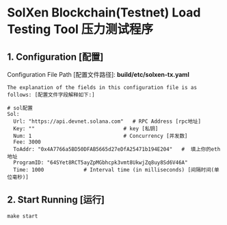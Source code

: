 # SolXen Blockchain(Testnet) Load Testing Tool 压力测试程序


 
## 1. Configuration [配置]


Configuration File Path [配置文件路径]: **build/etc/solxen-tx.yaml**

```shell
The explanation of the fields in this configuration file is as follows: [配置文件字段解释如下:]
 
# sol配置
Sol:
  Url: "https://api.devnet.solana.com"   # RPC Address [rpc地址]
  Key: ""                             # key [私钥]
  Num: 1                              # Concurrency [并发数]
  Fee: 3000
  ToAddr: "0x4A7766a5BD50DFAB5665d27eDfA25471b194E204"   #  填上你的eth地址
  ProgramID: "64SYet8RCT5ayZpMGbhcpk3vmt8UkwjZq8uy8Sd6V46A"
  Time: 1000             # Interval time (in milliseconds) [间隔时间(单位毫秒)]
```
 

## 2. Start Running [运行]

```shell
make start
```
 

